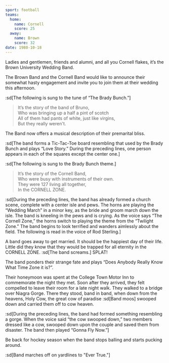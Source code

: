 ```yaml
---
sport: football
teams:
  home:
    name: Cornell
    score: 25
  away:
    name: Brown
    score: 32
date: 1980-10-18
---
```


Ladies and gentlemen, friends and alumni, and all you Cornell flakes, it’s the Brown University Wedding Band.

The Brown Band and the Cornell Band would like to announce their somewhat hasty engagement and invite you to join them at their wedding this afternoon.

:sd[The following is sung to the tune of “The Brady Bunch.”]

> It’s the story of the band of Bruno,\
> Who was bringing up a half a pint of scotch\
> All of them had pants of white, just like virgins,\
> But they really weren't.

The Band now offers a musical description of their premarital bliss.

:sd[The band forms a Tic-Tac-Toe board resembling that used by the Brady Bunch and plays “Love Story.” During the preceding lines, one person appears in each of the squares except the center one.]

:sd[The following is sung to the Brady Bunch theme.]

> It’s the story of the Cornell Band,\
> Who were busy with instruments of their own.\
> They were 127 living all together,\
> In the CORNELL ZONE.

:sd[During the preceding lines, the band has already formed a church scene, complete with a center isle and pews. The horns are playing the “Wedding March” in a minor key, as the bride and groom march down the isle. The band is kneeling in the pews and is crying. As the voice says “The Cornell Zone,” the horns switch to playing the theme from the “Twilight Zone.” The band begins to look terrified and wanders aimlessly about the field. The following is read in the voice of Rod Sterling.]

A band goes away to get married. It should be the happiest day of their life. Little did they know that they would be trapped for all eternity in the CORNELL ZONE. :sd[The band screams.] SPLAT!

The band ponders their strange fate and plays “Does Anybody Really Know What Time Zone it is?”.

Their honeymoon was spent at the College Town Motor Inn to commemorate the night they met. Soon after they arrived, they felt compelled to leave their room for a late night walk. They walked to a bridge over Niagra Gorge. There they stood, band in band, when down from the heavens, Holy Cow, the great cow of paradise :sd[Band moos] swooped down and carried them off to cow heaven.

:sd[During the preceding lines, the band had formed something resembling a gorge. When the voice said “the cow swooped down,” two members dressed like a cow, swooped down upon the couple and saved them from disaster. The band then played “Gonna Fly Now.”]

Be back for hockey season when the band stops balling and starts pucking around.

:sd[Band marches off on yardlines to "Ever True."]
